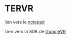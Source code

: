 # TERVR

lien vers le [notepad](https://pad.inria.fr/p/np_vI2dsd6LxRVeP7ED)

Lien vers la SDK de [GoogleVR](https://github.com/googlevr/gvr-unity-sdk/releases) 

